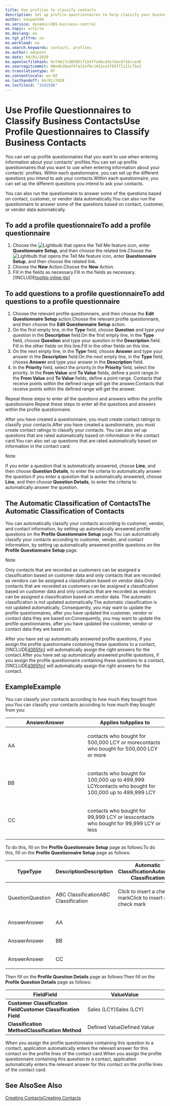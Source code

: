 ```yaml
---
title: Use profiles to classify contacts
description: Set up profile questionnaires to help classify your business contacts
author: edupont04
ms.service: dynamics365-business-central
ms.topic: article
ms.devlang: na
ms.tgt_pltfrm: na
ms.workload: na
ms.search.keywords: contacts, profiles
ms.author: edupont
ms.date: 04/01/2020
ms.openlocfilehash: 9cf4817cd85951f193ffadbcd3e7ebc971bcca36
ms.sourcegitcommit: 88e4b30eaf6fa32af0c1452ce2f85ff1111c75e2
ms.translationtype: HT
ms.contentlocale: en-NZ
ms.lasthandoff: 04/01/2020
ms.locfileid: "3181596"
---
```

# <a name="use-profile-questionnaires-to-classify-business-contacts"></a><span data-ttu-id="48365-103">Use Profile Questionnaires to Classify Business Contacts</span><span class="sxs-lookup"><span data-stu-id="48365-103">Use Profile Questionnaires to Classify Business Contacts</span></span>
<span data-ttu-id="48365-104">You can set up profile questionnaires that you want to use when entering information about your contacts' profiles.</span><span class="sxs-lookup"><span data-stu-id="48365-104">You can set up profile questionnaires that you want to use when entering information about your contacts' profiles.</span></span> <span data-ttu-id="48365-105">Within each questionnaire, you can set up the different questions you intend to ask your contacts.</span><span class="sxs-lookup"><span data-stu-id="48365-105">Within each questionnaire, you can set up the different questions you intend to ask your contacts.</span></span>  

<span data-ttu-id="48365-106">You can also run the questionnaire to answer some of the questions based on contact, customer, or vendor data automatically.</span><span class="sxs-lookup"><span data-stu-id="48365-106">You can also run the questionnaire to answer some of the questions based on contact, customer, or vendor data automatically.</span></span>  

## <a name="to-add-a-profile-questionnaire"></a><span data-ttu-id="48365-107">To add a profile questionnaire</span><span class="sxs-lookup"><span data-stu-id="48365-107">To add a profile questionnaire</span></span>
1.  <span data-ttu-id="48365-108">Choose the ![Lightbulb that opens the Tell Me feature](media/ui-search/search_small.png "Tell me what you want to do") icon, enter **Questionnaire Setup**, and then choose the related link.</span><span class="sxs-lookup"><span data-stu-id="48365-108">Choose the ![Lightbulb that opens the Tell Me feature](media/ui-search/search_small.png "Tell me what you want to do") icon, enter **Questionnaire Setup**, and then choose the related link.</span></span>  
2.  <span data-ttu-id="48365-109">Choose the **New** Action.</span><span class="sxs-lookup"><span data-stu-id="48365-109">Choose the **New** Action.</span></span>  
3.  <span data-ttu-id="48365-110">Fill in the fields as necessary.</span><span class="sxs-lookup"><span data-stu-id="48365-110">Fill in the fields as necessary.</span></span> [!INCLUDE[tooltip-inline-tip](includes/tooltip-inline-tip_md.md)]  

## <a name="to-add-questions-to-a-profile-questionnaire"></a><span data-ttu-id="48365-111">To add questions to a profile questionnaire</span><span class="sxs-lookup"><span data-stu-id="48365-111">To add questions to a profile questionnaire</span></span>
1.  <span data-ttu-id="48365-112">Choose the relevant profile questionnaire, and then choose the **Edit Questionnaire Setup** action.</span><span class="sxs-lookup"><span data-stu-id="48365-112">Choose the relevant profile questionnaire, and then choose the **Edit Questionnaire Setup** action.</span></span>  
2.  <span data-ttu-id="48365-113">On the first empty line, in the **Type** field, choose **Question** and type your question in the **Description** field.</span><span class="sxs-lookup"><span data-stu-id="48365-113">On the first empty line, in the **Type** field, choose **Question** and type your question in the **Description** field.</span></span> <span data-ttu-id="48365-114">Fill in the other fields on this line.</span><span class="sxs-lookup"><span data-stu-id="48365-114">Fill in the other fields on this line.</span></span>  
3.  <span data-ttu-id="48365-115">On the next empty line, in the **Type** field, choose **Answer** and type your answer in the **Description** field.</span><span class="sxs-lookup"><span data-stu-id="48365-115">On the next empty line, in the **Type** field, choose **Answer** and type your answer in the **Description** field.</span></span>  
4.  <span data-ttu-id="48365-116">In the **Priority** field, select the priority.</span><span class="sxs-lookup"><span data-stu-id="48365-116">In the **Priority** field, select the priority.</span></span> <span data-ttu-id="48365-117">In the **From Value** and **To Value** fields, define a point range.</span><span class="sxs-lookup"><span data-stu-id="48365-117">In the **From Value** and **To Value** fields, define a point range.</span></span> <span data-ttu-id="48365-118">Contacts that receive points within the defined range will get the answer.</span><span class="sxs-lookup"><span data-stu-id="48365-118">Contacts that receive points within the defined range will get the answer.</span></span>  

<span data-ttu-id="48365-119">Repeat these steps to enter all the questions and answers within the profile questionnaire.</span><span class="sxs-lookup"><span data-stu-id="48365-119">Repeat these steps to enter all the questions and answers within the profile questionnaire.</span></span>

<span data-ttu-id="48365-120">After you have created a questionnaire, you must create contact ratings to classify your contacts.</span><span class="sxs-lookup"><span data-stu-id="48365-120">After you have created a questionnaire, you must create contact ratings to classify your contacts.</span></span> <span data-ttu-id="48365-121">You can also set up questions that are rated automatically based on information in the contact card.</span><span class="sxs-lookup"><span data-stu-id="48365-121">You can also set up questions that are rated automatically based on information in the contact card.</span></span>  

> [!NOTE]
> <span data-ttu-id="48365-122">If you enter a question that is automatically answered, choose <STRONG>Line</STRONG>, and then choose <STRONG>Question Details</STRONG>, to enter the criteria to automatically answer the question.</span><span class="sxs-lookup"><span data-stu-id="48365-122">If you enter a question that is automatically answered, choose <STRONG>Line</STRONG>, and then choose <STRONG>Question Details</STRONG>, to enter the criteria to automatically answer the question.</span></span>

## <a name="the-automatic-classification-of-contacts"></a><span data-ttu-id="48365-123">The Automatic Classification of Contacts</span><span class="sxs-lookup"><span data-stu-id="48365-123">The Automatic Classification of Contacts</span></span>
<span data-ttu-id="48365-124">You can automatically classify your contacts according to customer, vendor, and contact information, by setting up automatically answered profile questions on the **Profile Questionnaire Setup** page.</span><span class="sxs-lookup"><span data-stu-id="48365-124">You can automatically classify your contacts according to customer, vendor, and contact information, by setting up automatically answered profile questions on the **Profile Questionnaire Setup** page.</span></span>  

> [!NOTE]
> <span data-ttu-id="48365-125">Only contacts that are recorded as customers can be assigned a classification based on customer data and only contacts that are recorded as vendors can be assigned a classification based on vendor data.</span><span class="sxs-lookup"><span data-stu-id="48365-125">Only contacts that are recorded as customers can be assigned a classification based on customer data and only contacts that are recorded as vendors can be assigned a classification based on vendor data.</span></span> <span data-ttu-id="48365-126">The automatic classification is not updated automatically.</span><span class="sxs-lookup"><span data-stu-id="48365-126">The automatic classification is not updated automatically.</span></span> <span data-ttu-id="48365-127">Consequently, you may want to update the profile questionnaires, after you have updated the customer, vendor or contact data they are based on.</span><span class="sxs-lookup"><span data-stu-id="48365-127">Consequently, you may want to update the profile questionnaires, after you have updated the customer, vendor or contact data they are based on.</span></span>  

<span data-ttu-id="48365-128">After you have set up automatically answered profile questions, if you assign the profile questionnaire containing these questions to a contact, [!INCLUDE[d365fin](includes/d365fin_md.md)] will automatically assign the right answers for the contact.</span><span class="sxs-lookup"><span data-stu-id="48365-128">After you have set up automatically answered profile questions, if you assign the profile questionnaire containing these questions to a contact, [!INCLUDE[d365fin](includes/d365fin_md.md)] will automatically assign the right answers for the contact.</span></span>  

## <a name="example"></a><span data-ttu-id="48365-129">Example</span><span class="sxs-lookup"><span data-stu-id="48365-129">Example</span></span>
<span data-ttu-id="48365-130">You can classify your contacts according to how much they bought from you:</span><span class="sxs-lookup"><span data-stu-id="48365-130">You can classify your contacts according to how much they bought from you:</span></span>

<table>
<colgroup>
<col style="width: 50%" />
<col style="width: 50%" />
</colgroup>
<thead>
<tr class="header">
<th><span data-ttu-id="48365-131"><strong>Answer</strong></span><span class="sxs-lookup"><span data-stu-id="48365-131"><strong>Answer</strong></span></span></th>
<th><span data-ttu-id="48365-132"><strong>Applies to</strong></span><span class="sxs-lookup"><span data-stu-id="48365-132"><strong>Applies to</strong></span></span></th>
</tr>
</thead>
<tbody>
<tr class="odd">
<td><p><span data-ttu-id="48365-133">A</span><span class="sxs-lookup"><span data-stu-id="48365-133">A</span></span></p></td>
<td><p><span data-ttu-id="48365-134">contacts who bought for 500,000 LCY or more</span><span class="sxs-lookup"><span data-stu-id="48365-134">contacts who bought for 500,000 LCY or more</span></span></p></td>
</tr>
<tr class="even">
<td><p><span data-ttu-id="48365-135">B</span><span class="sxs-lookup"><span data-stu-id="48365-135">B</span></span></p></td>
<td><p><span data-ttu-id="48365-136">contacts who bought for 100,000 up to 499,999 LCY</span><span class="sxs-lookup"><span data-stu-id="48365-136">contacts who bought for 100,000 up to 499,999 LCY</span></span></p></td>
</tr>
<tr class="odd">
<td><p><span data-ttu-id="48365-137">C</span><span class="sxs-lookup"><span data-stu-id="48365-137">C</span></span></p></td>
<td><p><span data-ttu-id="48365-138">contacts who bought for 99,999 LCY or less</span><span class="sxs-lookup"><span data-stu-id="48365-138">contacts who bought for 99,999 LCY or less</span></span></p></td>
</tr>
</tbody>
</table>

<span data-ttu-id="48365-139">To do this, fill on the **Profile Questionnaire Setup** page as follows:</span><span class="sxs-lookup"><span data-stu-id="48365-139">To do this, fill on the **Profile Questionnaire Setup** page as follows:</span></span>


<table>
<colgroup>
<col style="width: 20%" />
<col style="width: 20%" />
<col style="width: 20%" />
<col style="width: 20%" />
<col style="width: 20%" />
</colgroup>
<thead>
<tr class="header">
<th><span data-ttu-id="48365-140"><strong>Type</strong></span><span class="sxs-lookup"><span data-stu-id="48365-140"><strong>Type</strong></span></span></th>
<th><span data-ttu-id="48365-141"><strong>Description</strong></span><span class="sxs-lookup"><span data-stu-id="48365-141"><strong>Description</strong></span></span></th>
<th><span data-ttu-id="48365-142"><strong>Automatic Classification</strong></span><span class="sxs-lookup"><span data-stu-id="48365-142"><strong>Automatic Classification</strong></span></span></th>
<th><span data-ttu-id="48365-143"><strong>From Value</strong></span><span class="sxs-lookup"><span data-stu-id="48365-143"><strong>From Value</strong></span></span></th>
<th><span data-ttu-id="48365-144"><strong>To Value</strong></span><span class="sxs-lookup"><span data-stu-id="48365-144"><strong>To Value</strong></span></span></th>
</tr>
</thead>
<tbody>
<tr class="odd">
<td><p><span data-ttu-id="48365-145">Question</span><span class="sxs-lookup"><span data-stu-id="48365-145">Question</span></span></p></td>
<td><p><span data-ttu-id="48365-146">ABC Classification</span><span class="sxs-lookup"><span data-stu-id="48365-146">ABC Classification</span></span></p></td>
<td><p><span data-ttu-id="48365-147">Click to insert a check mark</span><span class="sxs-lookup"><span data-stu-id="48365-147">Click to insert a check mark</span></span></p></td>
<td><p> </p></td>
<td><p> </p></td>
</tr>
<tr class="even">
<td><p><span data-ttu-id="48365-148">Answer</span><span class="sxs-lookup"><span data-stu-id="48365-148">Answer</span></span></p></td>
<td><p><span data-ttu-id="48365-149">A</span><span class="sxs-lookup"><span data-stu-id="48365-149">A</span></span></p></td>
<td><p> </p></td>
<td><p><span data-ttu-id="48365-150">500,000</span><span class="sxs-lookup"><span data-stu-id="48365-150">500,000</span></span></p></td>
<td><p> </p></td>
</tr>
<tr class="odd">
<td><p><span data-ttu-id="48365-151">Answer</span><span class="sxs-lookup"><span data-stu-id="48365-151">Answer</span></span></p></td>
<td><p><span data-ttu-id="48365-152">B</span><span class="sxs-lookup"><span data-stu-id="48365-152">B</span></span></p></td>
<td><p> </p></td>
<td><p><span data-ttu-id="48365-153">100,000</span><span class="sxs-lookup"><span data-stu-id="48365-153">100,000</span></span></p></td>
<td><p><span data-ttu-id="48365-154">499,999</span><span class="sxs-lookup"><span data-stu-id="48365-154">499,999</span></span></p></td>
</tr>
<tr class="even">
<td><p><span data-ttu-id="48365-155">Answer</span><span class="sxs-lookup"><span data-stu-id="48365-155">Answer</span></span></p></td>
<td><p><span data-ttu-id="48365-156">C</span><span class="sxs-lookup"><span data-stu-id="48365-156">C</span></span></p></td>
<td><p> </p></td>
<td><p> </p></td>
<td><p><span data-ttu-id="48365-157">99,999</span><span class="sxs-lookup"><span data-stu-id="48365-157">99,999</span></span></p></td>
</tr>
</tbody>
</table>

<span data-ttu-id="48365-158">Then fill on the **Profile Question Details** page as follows:</span><span class="sxs-lookup"><span data-stu-id="48365-158">Then fill on the **Profile Question Details** page as follows:</span></span>
<table>
<colgroup>
<col style="width: 50%" />
<col style="width: 50%" />
</colgroup>
<thead>
<tr class="header">
<th><span data-ttu-id="48365-159"><strong>Field</strong></span><span class="sxs-lookup"><span data-stu-id="48365-159"><strong>Field</strong></span></span></th>
<th><span data-ttu-id="48365-160"><strong>Value</strong></span><span class="sxs-lookup"><span data-stu-id="48365-160"><strong>Value</strong></span></span></th>
</tr>
</thead>
<tbody>
<tr>
<td><span data-ttu-id="48365-161"><strong>Customer Classification Field</strong></span><span class="sxs-lookup"><span data-stu-id="48365-161"><strong>Customer Classification Field</strong></span></span></td>
<td><span data-ttu-id="48365-162"><emphasis>Sales (LCY)</emphasis></span><span class="sxs-lookup"><span data-stu-id="48365-162"><emphasis>Sales (LCY)</emphasis></span></span></td>
</tr>
<tr>
<td><span data-ttu-id="48365-163"><strong>Classification Method</strong></span><span class="sxs-lookup"><span data-stu-id="48365-163"><strong>Classification Method</strong></span></span></td>
<td><span data-ttu-id="48365-164"><emphasis>Defined Value</emphasis></span><span class="sxs-lookup"><span data-stu-id="48365-164"><emphasis>Defined Value</emphasis></span></span></td>
</tr>
</tbody>
</table>

<span data-ttu-id="48365-165">When you assign the profile questionnaire containing this question to a contact, application automatically enters the relevant answer for this contact on the profile lines of the contact card.</span><span class="sxs-lookup"><span data-stu-id="48365-165">When you assign the profile questionnaire containing this question to a contact, application automatically enters the relevant answer for this contact on the profile lines of the contact card.</span></span>

## <a name="see-also"></a><span data-ttu-id="48365-166">See Also</span><span class="sxs-lookup"><span data-stu-id="48365-166">See Also</span></span>
[<span data-ttu-id="48365-167">Creating Contacts</span><span class="sxs-lookup"><span data-stu-id="48365-167">Creating Contacts</span></span>](marketing-create-contact-companies.md)  
